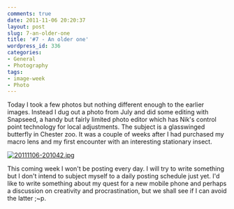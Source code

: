 ```yaml
---
comments: true
date: 2011-11-06 20:20:37
layout: post
slug: 7-an-older-one
title: '#7 - An older one'
wordpress_id: 336
categories:
- General
- Photography
tags:
- image-week
- Photo
---
```


Today I took a few photos but nothing different enough to the earlier images. Instead I dug out a photo from July and did some editing with Snapseed, a handy but fairly limited photo editor which has Nik's control point technology for local adjustments.
The subject is a glasswinged butterfly in Chester zoo. It was a couple of weeks after I had purchased my macro lens and my first encounter with an interesting stationary insect.
  
  
[![20111106-201042.jpg](http://jens.raaby.co.uk/wp-content/uploads/2011/11/20111106-201042.jpg)](http://jens.raaby.co.uk/wp-content/uploads/2011/11/20111106-201042.jpg)

This coming week I won't be posting every day. I will try to write something but I don't intend to subject myself to a daily posting schedule just yet. I'd like to write something about my quest for a new mobile phone and perhaps a discussion on creativity and procrastination, but we shall see if I can avoid the latter ;~p.
